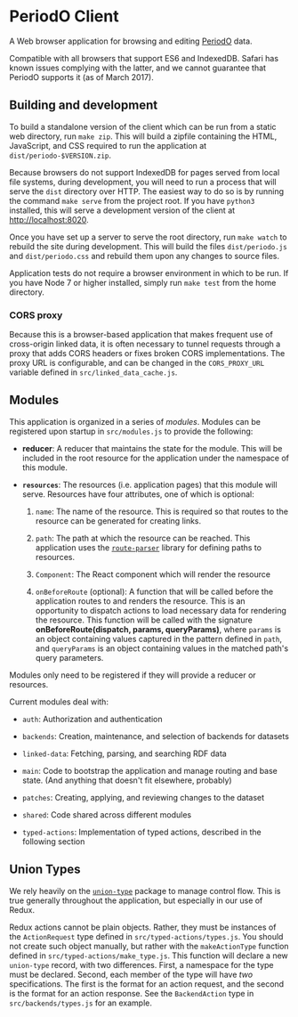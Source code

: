# PeriodO Client
A Web browser application for browsing and editing [PeriodO](http://perio.do/) data.

Compatible with all browsers that support ES6 and IndexedDB. Safari has known issues complying with the latter, and we cannot guarantee that PeriodO supports it (as of March 2017).

## Building and development

To build a standalone version of the client which can be run from a static web directory, run `make zip`. This will build a zipfile containing the HTML, JavaScript, and CSS required to run the application at `dist/periodo-$VERSION.zip`.

Because browsers do not support IndexedDB for pages served from local file systems, during development, you will need to run a process that will serve the `dist` directory over HTTP. The easiest way to do so is by running the command `make serve` from the project root. If you have `python3` installed, this will serve a development version of the client at <http://localhost:8020>.

Once you have set up a server to serve the root directory, run `make watch` to rebuild the site during development. This will build the files `dist/periodo.js` and `dist/periodo.css` and rebuild them upon any changes to source files.

Application tests do not require a browser environment in which to be run. If you have Node 7 or higher installed, simply run `make test` from the home directory.

### CORS proxy
Because this is a browser-based application that makes frequent use of
cross-origin linked data, it is often necessary to tunnel requests through a
proxy that adds CORS headers or fixes broken CORS implementations. The proxy URL
is configurable, and can be changed in the `CORS_PROXY_URL` variable
defined in `src/linked_data_cache.js`.


## Modules

This application is organized in a series of *modules*. Modules can be registered upon startup in `src/modules.js` to provide the following:

  * **reducer**: A reducer that maintains the state for the module. This will be included in the root resource for the application under the namespace of this module.

  * **`resources`**: The resources (i.e. application pages) that this module will serve. Resources have four attributes, one of which is optional:

    1. `name`: The name of the resource. This is required so that routes to the resource can be generated for creating links.

    2. `path`: The path at which the resource can be reached. This application uses the [`route-parser`](https://github.com/rcs/route-parser) library for defining paths to resources.

    3. `Component`: The React component which will render the resource

    4. `onBeforeRoute` (optional): A function that will be called before the application routes to and renders the resource. This is an opportunity to dispatch actions to load necessary data for rendering the resource. This function will be called with the signature **onBeforeRoute(dispatch, params, queryParams)**, where `params` is an object containing values captured in the pattern defined in `path`, and `queryParams` is an object containing values in the matched path's query parameters.

Modules only need to be registered if they will provide a reducer or resources.

Current modules deal with:

  * `auth`: Authorization and authentication

  * `backends`: Creation, maintenance, and selection of backends for datasets

  * `linked-data`: Fetching, parsing, and searching RDF data

  * `main`: Code to bootstrap the application and manage routing and base state. (And anything that doesn't fit elsewhere, probably)

  * `patches`: Creating, applying, and reviewing changes to the dataset

  * `shared`: Code shared across different modules

  * `typed-actions`: Implementation of typed actions, described in the following section

## Union Types

We rely heavily on the [`union-type`](https://www.npmjs.com/package/union-type) package to manage control flow. This is true generally throughout the application, but especially in our use of Redux.

Redux actions cannot be plain objects. Rather, they must be instances of the `ActionRequest` type defined in `src/typed-actions/types.js`. You should not create such object manually, but rather with the `makeActionType` function defined in `src/typed-actions/make_type.js`. This function will declare a new `union-type` record, with two differences. First, a namespace for the type must be declared. Second, each member of the type will have *two* specifications. The first is the format for an action request, and the second is the format for an action response. See the `BackendAction` type in `src/backends/types.js` for an example. 
